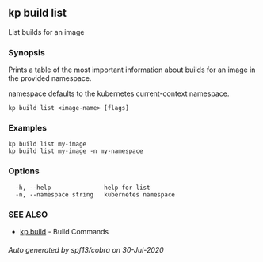 ## kp build list

List builds for an image

### Synopsis

Prints a table of the most important information about builds for an image in the provided namespace.

namespace defaults to the kubernetes current-context namespace.

```
kp build list <image-name> [flags]
```

### Examples

```
kp build list my-image
kp build list my-image -n my-namespace
```

### Options

```
  -h, --help               help for list
  -n, --namespace string   kubernetes namespace
```

### SEE ALSO

* [kp build](kp_build.md)	 - Build Commands

###### Auto generated by spf13/cobra on 30-Jul-2020
